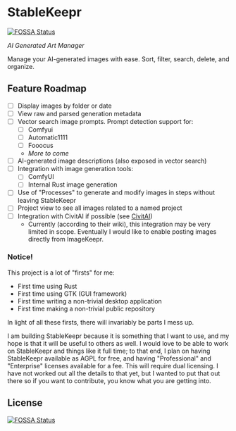 # StableKeepr
[![FOSSA Status](https://app.fossa.com/api/projects/git%2Bgithub.com%2Ffifth-interactive%2FStableKeepr.svg?type=shield)](https://app.fossa.com/projects/git%2Bgithub.com%2Ffifth-interactive%2FStableKeepr?ref=badge_shield)


_AI Generated Art Manager_

Manage your AI-generated images with ease. Sort, filter, search, delete, and organize.

## Feature Roadmap

- [ ] Display images by folder or date
- [ ] View raw and parsed generation metadata
- [ ] Vector search image prompts. Prompt detection support for:
  - [ ] Comfyui
  - [ ] Automatic1111
  - [ ] Fooocus
  - _More to come_
- [ ] AI-generated image descriptions (also exposed in vector search)
- [ ] Integration with image generation tools:
  - [ ] ComfyUI
  - [ ] Internal Rust image generation
- [ ] Use of "Processes" to generate and modify images in steps without leaving StableKeepr
- [ ] Project view to see all images related to a named project
- [ ] Integration with CivitAI if possible (see [CivitAI](https://github.com/civitai/civitai))
  - Currently (according to their wiki), this integration may be very limited in scope. Eventually I would like to enable posting images directly from ImageKeepr. 

### Notice!

This project is a lot of "firsts" for me:
 * First time using Rust
 * First time using GTK (GUI framework)
 * First time writing a non-trivial desktop application
 * First time making a non-trivial public repository

In light of all these firsts, there will invariably be parts I mess up.

I am building StableKeepr because it is something that I want to use,
and my hope is that it will be useful to others as well.
I would love to be able to work on StableKeepr and things like it full time;
to that end, I plan on having StableKeepr available as AGPL for free,
and having "Professional" and "Enterprise" licenses available for a fee.
This will require dual licensing. I have not worked out all the details to that yet,
but I wanted to put that out there so if you want to contribute, you know what you are getting into.




## License
[![FOSSA Status](https://app.fossa.com/api/projects/git%2Bgithub.com%2Ffifth-interactive%2FStableKeepr.svg?type=large)](https://app.fossa.com/projects/git%2Bgithub.com%2Ffifth-interactive%2FStableKeepr?ref=badge_large)